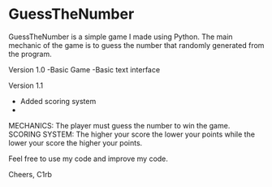 # GuessTheNumber

GuessTheNumber is a simple game I made using Python. 
The main mechanic of the game is to guess the number that randomly generated from the program. 

Version 1.0
-Basic Game
-Basic text interface

Version 1.1
- Added scoring system
- 

MECHANICS:
The player must guess the number to win the game.
SCORING SYSTEM:
The higher your score the lower your points while the lower your score the higher your points. 

Feel free to use my code and improve my code.

Cheers,
C1rb
